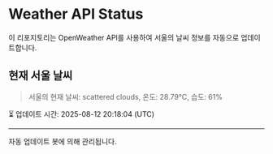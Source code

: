 
# Weather API Status

이 리포지토리는 OpenWeather API를 사용하여 서울의 날씨 정보를 자동으로 업데이트합니다.

## 현재 서울 날씨
> 서울의 현재 날씨: scattered clouds, 온도: 28.79°C, 습도: 61%

⏳ 업데이트 시간: 2025-08-12 20:18:04 (UTC)

---
자동 업데이트 봇에 의해 관리됩니다.

